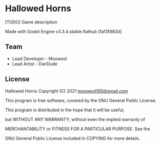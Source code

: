 # Hallowed Horns

[TODO] Game description

Made with Godot Engine v3.3.4.stable.flathub [faf3f883d]
## Team
* Lead Developer - Moowool
* Lead Artist - DanDude
## License
Hallowed Horns Copyright (C) 2021 moowool195@gmail.com

This program is free software, covered by the GNU General Public License.


This program is distributed in the hope that it will be useful,

but WITHOUT ANY WARRANTY; without even the implied warranty of

MERCHANTABILITY or FITNESS FOR A PARTICULAR PURPOSE. See the

GNU General Public License included in COPYING for more details.
